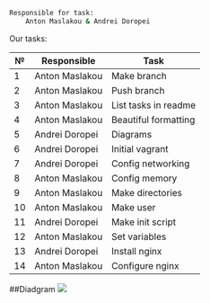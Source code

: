 
```sh
Responsible for task: 
    Anton Maslakou & Andrei Doropei
```

Our tasks:

|№| Responsible | Task
|-| ----------- | ----
|1| Anton Maslakou |Make branch
|2| Anton Maslakou |Push branch
|3| Anton Maslakou | List tasks in readme
|4| Anton Maslakou |Beautiful formatting
|5| Andrei Doropei| Diagrams
|6| Andrei Doropei| Initial vagrant
|7| Andrei Doropei| Config networking
|8| Anton Maslakou| Config memory
|9| Anton Maslakou| Make directories
|10| Anton Maslakou| Make user
|11| Andrei Doropei | Make init script
|12| Anton Maslakou| Set variables
|13| Andrei Doropei| Install nginx
|14| Anton Maslakou| Configure nginx

##Diadgram
<img src="https://lh4.googleusercontent.com/uockvGAczzK_fyBMqs1NI_iTn2gBSAVgGWugaQN1a07NG8BNj4QGrWOP4QgLQg1fpVCmy1sj=w2880-h1724">
